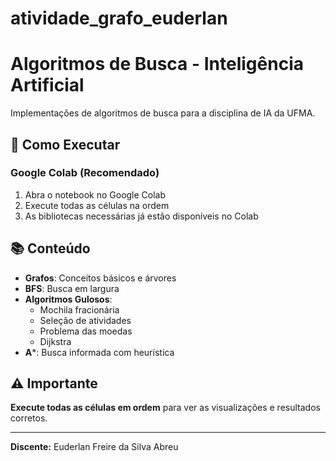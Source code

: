 # atividade_grafo_euderlan
# Algoritmos de Busca - Inteligência Artificial

Implementações de algoritmos de busca para a disciplina de IA da UFMA.

## 🚀 Como Executar

### Google Colab (Recomendado)

1. Abra o notebook no Google Colab
2. Execute todas as células na ordem
3. As bibliotecas necessárias já estão disponíveis no Colab

## 📚 Conteúdo

- **Grafos**: Conceitos básicos e árvores
- **BFS**: Busca em largura
- **Algoritmos Gulosos**: 
  - Mochila fracionária
  - Seleção de atividades  
  - Problema das moedas
  - Dijkstra
- **A***: Busca informada com heurística

## ⚠️ Importante

**Execute todas as células em ordem** para ver as visualizações e resultados corretos.

---

**Discente:** Euderlan Freire da Silva Abreu
